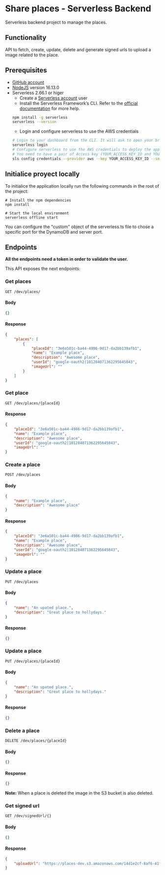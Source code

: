 # Share places - Serverless Backend

Serverless backend project to manage the places.

## Functionality

API to fetch, create, update, delete and generate signed urls to upload 
a image related to the place.

## Prerequisites
* <a href="https://github.com" target="_blank">GitHub account</a>
* <a href="https://nodejs.org/en/download/package-manager/" target="_blank">NodeJS</a> version 16.13.0 
* Serverless 2.66.1 or higer 
   * Create a <a href="https://dashboard.serverless.com/" target="_blank">Serverless account</a> user
   * Install the Serverless Framework’s CLI. Refer to the <a href="https://www.serverless.com/framework/docs/getting-started/" target="_blank">official documentation</a> for more help.
   ```bash
   npm install -g serverless
   serverless --version
   ```
   * Login and configure serverless to use the AWS credentials 
   ```bash
   # Login to your dashboard from the CLI. It will ask to open your browser and finish the process.
   serverless login
   # Configure serverless to use the AWS credentials to deploy the application
   # You need to have a pair of Access key (YOUR_ACCESS_KEY_ID and YOUR_SECRET_KEY) of an IAM user with Admin access permissions
   sls config credentials --provider aws --key YOUR_ACCESS_KEY_ID --secret YOUR_SECRET_KEY --profile serverless
   ```

## Initialice proyect locally

To initialice the application locally run the following commands in the root of the project:

```
# Install the npm dependencies
npm install

# Start the local environment
serverless offline start
```

You can configure the "custom" object of the serverless.ts file to chose a specific port for the DynamoDB and server port.

## Endpoints

**All the endpoints need a token in order to validate the user.**

This API exposes the next endpoints:


### Get places

`GET /dev/places/`
#### Body
```json
{}
```
#### Response
```json
{
    "places": [
        {
            "placeId": "3e6a501c-ba44-4986-9d17-da2bb139afb1",
            "name": "Example place",
            "description": "Awesome place",
            "userId": "google-oauth2|101284071362295645843",
            "imageUrl": ""
        }
    ]
}
```

### Get place

`GET /dev/places/{placeId}`

#### Response
```json
{
    "placeId": "3e6a501c-ba44-4986-9d17-da2bb139afb1",
    "name": "Example place",
    "description": "Awesome place",
    "userId": "google-oauth2|101284071362295645843",
    "imageUrl": ""
}
```

### Create a place

`POST /dev/places`
#### Body
```json
{
    "name": "Example place",
    "description": "Awesome place"
}
```
#### Response
```json
{
    "placeId": "3e6a501c-ba44-4986-9d17-da2bb139afb1",
    "name": "Example place",
    "description": "Awesome place",
    "userId": "google-oauth2|101284071362295645843",
    "imageUrl": ""
}
```

### Update a place

`PUT /dev/places`
#### Body
```json
{
    "name": "An upated place.",
    "description": "Great place to hollydays."
}
```
#### Response
```json
{}
```

### Update a place

`PUT /dev/places/{placeId}`
#### Body
```json
{
    "name": "An upated place.",
    "description": "Great place to hollydays."
}
```
#### Response
```json
{}
```

### Delete a place

`DELETE /dev/places/{placeId}`
#### Body
```json
{}
```
#### Response
```json
{}
```
**Note:** When a place is deleted the image in the S3 bucket is also deleted.

### Get signed url

`GET /dev/signedUrl/{}`
#### Body
```json
{}
```
#### Response
```json
{
    "uploadUrl": "https://places-dev.s3.amazonaws.com/14d1e2cf-8af6-41f8-8bd0-aa2d99849687?X-Amz-Algorithm=AWS4-HMAC-SHA256&X-Amz-Credential=AKIAZ5E2WLF5VRZO5M42%2F20211117%2Fus-east-1%2Fs3%2Faws4_request&X-Amz-Date=20211117T210832Z&X-Amz-Expires=650&X-Amz-Signature=02035da3df5de796b379b9cfb7140aecb8950adef8fc569566bda79aac80809d&X-Amz-SignedHeaders=host"
}
```